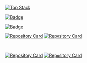 [![Top Stack](https://widget.realdeveloper.pro/api/top?stack=Node.js,nestjs,django)](https://github.com/tasddc1226)

[![Badge](https://widget.realdeveloper.pro/api/badge?title=Languages%20and%20Framework&badges=JavaScript,Node.js,Nest,Python,Django,C%2B%2B)](https://github.com/tasddc1226)

[![Badge](https://widget.realdeveloper.pro/api/badge?title=Database%20and%20DevOps&badges=MySQL,MongoDB,Mongoose,Firebase,Git,GitHub,Slack,Notion)](https://github.com/tasddc1226)

[![Repository Card](https://widget.realdeveloper.pro/api/card?user=tasddc1226&repo=MoaData-Wanted-A&locale=ko)](https://github.com/tasddc1226/MoaData-Wanted-A)
[![Repository Card](https://widget.realdeveloper.pro/api/card?user=tasddc1226&repo=Madup-Wanted-A&locale=ko)](https://github.com/tasddc1226/Madup-Wanted-A)

<br>

[![Repository Card](https://widget.realdeveloper.pro/api/card?user=tasddc1226&repo=Human-Scape-Wanted-A&locale=ko)](https://github.com/tasddc1226/Human-Scape-Wanted-A)
[![Repository Card](https://widget.realdeveloper.pro/api/card?user=tasddc1226&repo=Bear-Robotics-Wanted-A&locale=ko)](https://github.com/tasddc1226/Bear-Robotics-Wanted-A)
